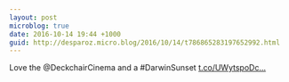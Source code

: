 ```yaml
---
layout: post
microblog: true
date: 2016-10-14 19:44 +1000
guid: http://desparoz.micro.blog/2016/10/14/t786865283197652992.html
---
```

Love the @DeckchairCinema and a #DarwinSunset [t.co/UWytspoDc...](https://t.co/UWytspoDcs)
